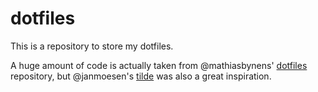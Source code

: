 # dotfiles

This is a repository to store my dotfiles.

A huge amount of code is actually taken from @mathiasbynens' [dotfiles](https://github.com/mathiasbynens/dotfiles) repository, but @janmoesen's [tilde](https://github.com/janmoesen/tilde) was also a great inspiration.
